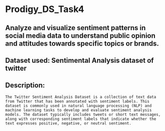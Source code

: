 # Prodigy_DS_Task4
## Analyze and visualize sentiment patterns in social media data to understand public opinion and attitudes towards specific topics or brands.

## Dataset used: Sentimental Analysis dataset of twitter

## Description:
` The Twitter Sentiment Analysis Dataset is a collection of text data from Twitter that has been annotated with sentiment labels. This dataset is commonly used in natural language processing (NLP) and machine learning tasks to develop and evaluate sentiment analysis models. The dataset typically includes tweets or short text messages, along with corresponding sentiment labels that indicate whether the text expresses positive, negative, or neutral sentiment. `
